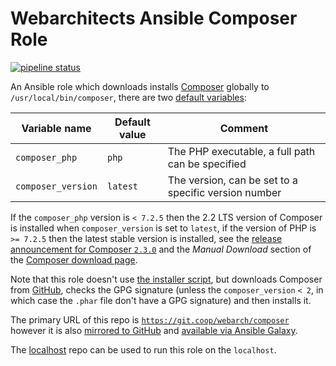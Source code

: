# Webarchitects Ansible Composer Role

[![pipeline status](https://git.coop/webarch/composer/badges/master/pipeline.svg)](https://git.coop/webarch/composer/-/commits/master)

An Ansible role which downloads installs [Composer](https://getcomposer.org/) globally to `/usr/local/bin/composer`, there are two [default variables](defaults/main.yml):

| Variable name        | Default value    | Comment                                              |
|----------------------|------------------|------------------------------------------------------|
| `composer_php`       | `php`            | The PHP executable, a full path can be specified     |
| `composer_version`   | `latest`         | The version, can be set to a specific version number |

If the `composer_php` version is `< 7.2.5` then the 2.2 LTS version of Composer is installed when `composer_version` is set to `latest`, if the version of PHP is `>= 7.2.5` then the latest stable version is installed, see the [release announcement for Composer `2.3.0`](https://blog.packagist.com/composer-2-3/) and the *Manual Download* section of the [Composer download page](https://getcomposer.org/download/).

Note that this role doesn't use [the installer script](https://getcomposer.org/doc/faqs/how-to-install-composer-programmatically.md), but downloads Composer from [GitHub](https://github.com/composer/composer/releases), checks the GPG signature (unless the `composer_version` `< 2`, in which case the `.phar` file don't have a GPG signature) and then installs it.

The primary URL of this repo is [`https://git.coop/webarch/composer`](https://git.coop/webarch/composer) however it is also [mirrored to GitHub](https://github.com/webarch-coop/ansible-role-composer) and [available via Ansible Galaxy](https://galaxy.ansible.com/chriscroome/composer).

The [localhost](https://git.coop/webarch/localhost) repo can be used to run this role on the `localhost`.
